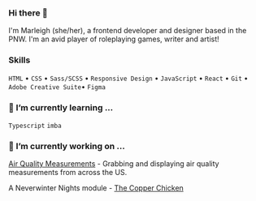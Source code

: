 ### Hi there 👋

I'm Marleigh (she/her), a frontend developer and designer based in the PNW. I'm an avid player of roleplaying games, writer and artist!

### Skills

`HTML` • `CSS` • `Sass/SCSS` • `Responsive Design` • `JavaScript` • `React` • `Git` • `Adobe Creative Suite`• `Figma`

### 🌱 I’m currently learning ...

`Typescript` `imba`

### 🔭 I’m currently working on ...

[Air Quality Measurements](http://github.com/kittywizard/air-quality) - Grabbing and displaying air quality measurements from across the US.

A Neverwinter Nights module - [The Copper Chicken](https://github.com/kittywizard/nwn-scripting)


<!--
**kittywizard/kittywizard** is a ✨ _special_ ✨ repository because its `README.md` (this file) appears on your GitHub profile.

Here are some ideas to get you started:

- 🔭 I’m currently working on ...
- 🌱 I’m currently learning ...
- 👯 I’m looking to collaborate on ...
- 🤔 I’m looking for help with ...
- 💬 Ask me about ...
- 📫 How to reach me: ...
- 😄 Pronouns: ...
- ⚡ Fun fact: ...
-->
